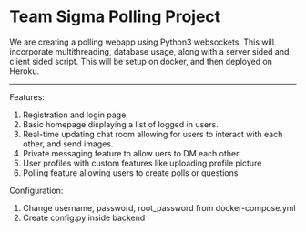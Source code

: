 # Team Sigma Polling Project

We are creating a polling webapp using Python3 websockets. This will incorporate multithreading, database usage, along with a server sided and client sided script. This will be setup on docker, and then deployed on Heroku.

---

Features:

1. Registration and login page.
2. Basic homepage displaying a list of logged in users.
3. Real-time updating chat room allowing for users to interact with each other, and send images.
4. Private messaging feature to allow uers to DM each other.
5. User profiles with custom features like uploading profile picture
6. Polling feature allowing users to create polls or questions


Configuration:
1. Change username, password, root_password from docker-compose.yml
2. Create config.py inside backend 